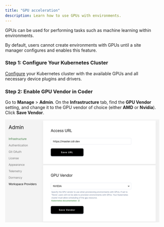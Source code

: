 ```yaml
---
title: "GPU acceleration"
description: Learn how to use GPUs with environments.
---
```


GPUs can be used for performing tasks such as machine learning within
environments.

By default, users cannot create environments with GPUs until a site manager
configures and enables this feature.

### Step 1: Configure Your Kubernetes Cluster

<a href="https://kubernetes.io/docs/tasks/manage-gpus/scheduling-gpus/"
target="_blank" rel="noreferrer noopener">Configure</a> your Kubernetes cluster
with the available GPUs and all necessary device plugins and drivers.

### Step 2: Enable GPU Vendor in Coder

Go to **Manage** > **Admin**. On the **Infrastructure** tab, find the **GPU
Vendor** setting, and change it to the GPU vendor of choice (either **AMD** or
**Nvidia**). Click **Save Vendor**.

![Enable GPU Vendor](../../assets/gpu.png)

